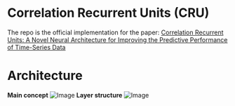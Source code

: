 # Correlation Recurrent Units (CRU)
The repo is the official implementation for the paper: [Correlation Recurrent Units: A Novel Neural Architecture for Improving the Predictive Performance of Time-Series Data](https://ieeexplore.ieee.org/document/10264112)

# Architecture
**Main concept**
![Image]()
**Layer structure**
![Image]()
